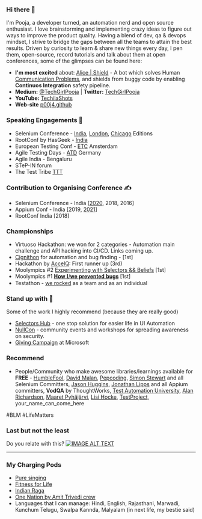 ### Hi there 👋
I'm Pooja, a developer turned, an automation nerd and open source enthusiast. I love brainstorming and implementing crazy ideas to figure out ways to improve the product quality. 
Having a blend of dev, qa & devops mindset, I strive to bridge the gaps between all the teams to attain the best results.
Driven by curiosity to learn & share new things every day, I pen them, open-source, record tutorials and talk about them at open conferences, some of the glimpses can be found here:

- **I'm most excited** about: [Alice | Shield](https://github.com/p00j4/alice) - A bot which solves Human [Communication Problems](https://p00j4.github.io/#alice), and shields from buggy code by enabling **Continuos Integration** safety pipeline.
- **Medium:**  [@TechGirlPooja](https://medium.com/@TechGirlPooja) | **Twitter:** [TechGirlPooja](https://www.twitter.com/TechGirlPooja)
- **YouTube:** [TechilaShots](https://www.youtube.com/c/TechilaShots/playlists)
- **Web-site** [p00j4.github](p00j4.github.io)

### Speaking Engagements 🎤
- Selenium Conference - [India](https://2018.seleniumconf.in/#anchor-speakers), [London](https://2016.seleniumconf.co.uk/sessions), [Chicago](https://www.seleniumconf.us/talks#pooja-shah) Editions
- RootConf by HasGeek - [India](https://hasgeek.com/rootconf/2018/schedule/dealing-with-legacy-systems-q-a-session-with-pooja-shah-kashif-razzaqui-and-vivek-sridhar-9WtYXsn4SfAJjfR2LDwP1E)
- European Testing Conf - [ETC](https://europeantestingconference.eu/2018/speakers/) Amsterdam
- Agile Testing Days - [ATD](https://p00j4.github.io/#where_i_am) Germany
- Agile India - Bengaluru
- STeP-IN forum
- The Test Tribe [TTT](https://www.thetesttribe.com/testflix/)

### Contribution to Organising Conference ✍️
- Selenium Conference - India [[2020](https://confengine.com/conferences/selenium-conf-2020/program-committee), 2018, 2016]
- Appium Conf - India [2019, [2021](https://confengine.com/conferences/appium-conf-2021/program-committee)]
- RootConf India [2018]

### Championships
- Virtuoso Hackathon: we won for 2 categories - Automation main challenge and API hacking into CI/CD. Links coming up.
- [Cignithon](https://www.linkedin.com/feed/update/urn:li:activity:6840931727481860096/) for automation and bug finding - [1st]
- Hackathon by [AccelQ](https://www.linkedin.com/feed/update/urn:li:activity:6799624938362937344/): First runner up (3rd)
- Moolympics #2 [Experimenting with Selectors && Beliefs](https://www.linkedin.com/feed/update/urn:li:activity:6778308142108409856/) [1st]
- Moolympics #1 [𝐇𝐨𝐰 𝐈/𝐰𝐞 𝐩𝐫𝐞𝐯𝐞𝐧𝐭𝐞𝐝 𝐛𝐮𝐠𝐬](https://www.linkedin.com/feed/update/urn:li:activity:6766977755889324032/) [1st]
- Testathon - [we rocked](https://twitter.com/moengage/status/1093808863537590273?s=20) as a team and as an individual 

### Stand up with 🙌
Some of the work I highly recommend (because they are really good)
- [Selectors Hub](https://www.selectorshub.com/) - one stop solution for easier life in UI Automation
- [NullCon](https://null.community/chapters/1-bangalore)  - community events and workshops for spreading awareness on security. 
- [Giving Campaign](https://www.microsoft.com/en-us/corporate-responsibility/philanthropies/employee-engagement) at Microsoft

### Recommend 
- People/Community who make awesome libraries/learnings available for **FREE** - [HumbleFool](https://twitter.com/harsha_s), [David Malan](https://twitter.com/davidjmalan), [Pepcoding](https://www.youtube.com/channel/UC7rNzgC2fEBVpb-q_acpsmw), [Simon Stewart](https://twitter.com/shs96c) and all Selenium Committers, [Jason Huggins](https://twitter.com/hugs), [Jonathan Lipps](https://twitter.com/jlipps) and all Appium committers, **VodQA** by ThoughtWorks, [Test Automation University](https://testautomationu.applitools.com/), [Alan Richardson](https://twitter.com/eviltester), [Maaret Pyhäjärvi](https://twitter.com/maaretp), [Lisi Hocke](https://twitter.com/lisihocke), [TestProject](https://testproject.io/), your_name_can_come_here

#BLM #LifeMatters 

### Last but not the least
Do you relate with this?
[![IMAGE ALT TEXT](https://user-images.githubusercontent.com/6470509/89036423-48326100-d35a-11ea-84d0-d2e5526af183.png)](https://youtu.be/5DtnB2MKMkg?t=164 "Automation beyond tests")

-------------

### My Charging Pods

- [Pure singing](https://www.youtube.com/channel/UCKqysqREYJzPMlK5GHduySQ)
- [Fitness for Life](https://www.youtube.com/c/fitbeat)
- [Indian Raga](https://www.youtube.com/user/indianragaproject)
- [One Nation by Amit Trivedi crew](https://www.youtube.com/watch?v=PFW6fHmYcdM)
- Languages that I can manage: Hindi, English, Rajasthani, Marwadi, Kunchum Telugu, Swalpa Kannda, Malyalam (in next life, my bestie said)
<!--
**p00j4/p00j4** is a ✨ _special_ ✨ repository because its `README.md` (this file) appears on your GitHub profile.

Here are some ideas to get you started:

- 🔭 I’m currently working on ...
- 🌱 I’m currently learning ...
- 👯 I’m looking to collaborate on ...
- 🤔 I’m looking for help with ...
- 💬 Ask me about ...
- 📫 How to reach me: ...
- 😄 Pronouns: ...
- ⚡ Fun fact: ...
-->
